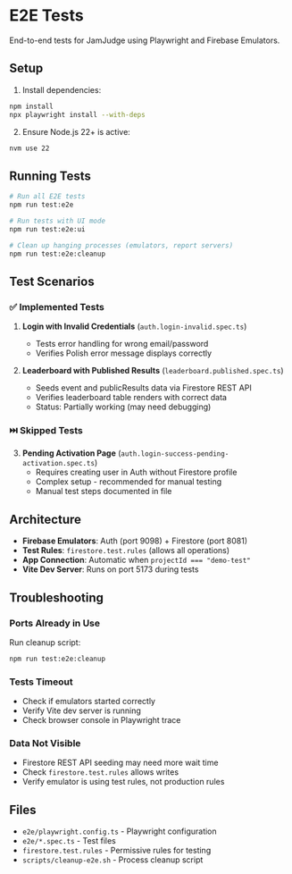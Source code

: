 # E2E Tests

End-to-end tests for JamJudge using Playwright and Firebase Emulators.

## Setup

1. Install dependencies:
```bash
npm install
npx playwright install --with-deps
```

2. Ensure Node.js 22+ is active:
```bash
nvm use 22
```

## Running Tests

```bash
# Run all E2E tests
npm run test:e2e

# Run tests with UI mode
npm run test:e2e:ui

# Clean up hanging processes (emulators, report servers)
npm run test:e2e:cleanup
```

## Test Scenarios

### ✅ Implemented Tests

1. **Login with Invalid Credentials** (`auth.login-invalid.spec.ts`)
   - Tests error handling for wrong email/password
   - Verifies Polish error message displays correctly

2. **Leaderboard with Published Results** (`leaderboard.published.spec.ts`)
   - Seeds event and publicResults data via Firestore REST API
   - Verifies leaderboard table renders with correct data
   - Status: Partially working (may need debugging)

### ⏭️ Skipped Tests

3. **Pending Activation Page** (`auth.login-success-pending-activation.spec.ts`)
   - Requires creating user in Auth without Firestore profile
   - Complex setup - recommended for manual testing
   - Manual test steps documented in file

## Architecture

- **Firebase Emulators**: Auth (port 9098) + Firestore (port 8081)
- **Test Rules**: `firestore.test.rules` (allows all operations)
- **App Connection**: Automatic when `projectId === "demo-test"`
- **Vite Dev Server**: Runs on port 5173 during tests

## Troubleshooting

### Ports Already in Use

Run cleanup script:
```bash
npm run test:e2e:cleanup
```

### Tests Timeout

- Check if emulators started correctly
- Verify Vite dev server is running
- Check browser console in Playwright trace

### Data Not Visible

- Firestore REST API seeding may need more wait time
- Check `firestore.test.rules` allows writes
- Verify emulator is using test rules, not production rules

## Files

- `e2e/playwright.config.ts` - Playwright configuration
- `e2e/*.spec.ts` - Test files
- `firestore.test.rules` - Permissive rules for testing
- `scripts/cleanup-e2e.sh` - Process cleanup script

